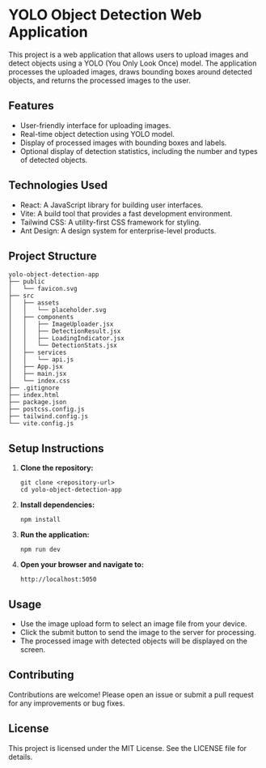 # YOLO Object Detection Web Application

This project is a web application that allows users to upload images and detect objects using a YOLO (You Only Look Once) model. The application processes the uploaded images, draws bounding boxes around detected objects, and returns the processed images to the user.

## Features

- User-friendly interface for uploading images.
- Real-time object detection using YOLO model.
- Display of processed images with bounding boxes and labels.
- Optional display of detection statistics, including the number and types of detected objects.

## Technologies Used

- React: A JavaScript library for building user interfaces.
- Vite: A build tool that provides a fast development environment.
- Tailwind CSS: A utility-first CSS framework for styling.
- Ant Design: A design system for enterprise-level products.

## Project Structure

```
yolo-object-detection-app
├── public
│   └── favicon.svg
├── src
│   ├── assets
│   │   └── placeholder.svg
│   ├── components
│   │   ├── ImageUploader.jsx
│   │   ├── DetectionResult.jsx
│   │   ├── LoadingIndicator.jsx
│   │   └── DetectionStats.jsx
│   ├── services
│   │   └── api.js
│   ├── App.jsx
│   ├── main.jsx
│   └── index.css
├── .gitignore
├── index.html
├── package.json
├── postcss.config.js
├── tailwind.config.js
└── vite.config.js
```

## Setup Instructions

1. **Clone the repository:**
   ```
   git clone <repository-url>
   cd yolo-object-detection-app
   ```

2. **Install dependencies:**
   ```
   npm install
   ```

3. **Run the application:**
   ```
   npm run dev
   ```

4. **Open your browser and navigate to:**
   ```
   http://localhost:5050
   ```

## Usage

- Use the image upload form to select an image file from your device.
- Click the submit button to send the image to the server for processing.
- The processed image with detected objects will be displayed on the screen.

## Contributing

Contributions are welcome! Please open an issue or submit a pull request for any improvements or bug fixes.

## License

This project is licensed under the MIT License. See the LICENSE file for details.